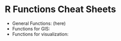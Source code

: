 # R Functions Cheat Sheets

+ General Functions: (here)
+ Functions for GIS: 
+ Functions for visualization: 
